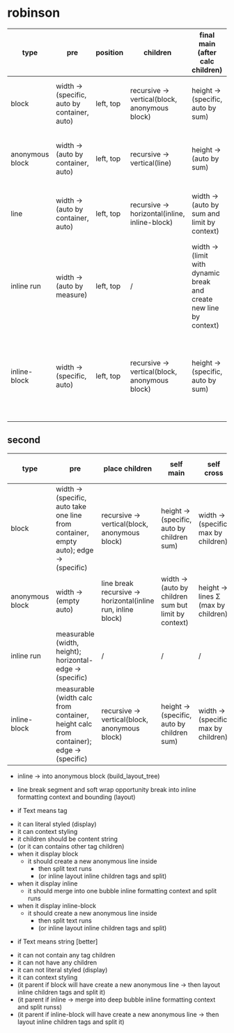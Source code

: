 # robinson

| type    | pre | position | children | final main (after calc children) | cross (after calc as child)
| -------- | ------- | ------- | ------- | ------- | ------- |
| block  | width -> (specific, auto by container, auto)    | left, top | recursive -> vertical(block, anonymous block) | height -> (specific, auto by sum) | width -> (auto cross fill by max) |
| anonymous block | width -> (auto by container, auto) | left, top | recursive -> vertical(line) | height -> (auto by sum) | width -> (auto cross fill by max) |
| line | width -> (auto by container, auto) | left, top | recursive -> horizontal(inline, inline-block) | width -> (auto by sum and limit by context) | height -> (auto cross fill by max) |
| inline run    | width -> (auto by measure) | left, top | / | width -> (limit with dynamic break and create new line by context) | top -> (auto cross fix) |
| inline-block    | width -> (specific, auto) | left, top | recursive -> vertical(block, anonymous block) | height -> (specific, auto by sum) | width -> (auto cross fill by max), top -> (auto cross fix) |

## second

| type           | pre                                                                 | place children                          | self main                              | self cross                    | fill children                             | fixing children #[cfg(not(margin-auto))]         |
|----------------|---------------------------------------------------------------------|-----------------------------------------|----------------------------------------|------------------------------|-------------------------------------------|---------------------------------------------------|
| block          | width -> (specific, auto take one line from container, empty auto); edge -> (specific) | recursive -> vertical(block, anonymous block) | height -> (specific, auto by children sum) | width -> (specific, max by children) | width -> block (empty auto -> fill one line) | left -> child-leading(block, anonymous block)      |
| anonymous block | width -> (empty auto)                                              | line break recursive -> horizontal(inline run, inline block)           | width -> (auto by children sum but limit by context) | height -> lines Σ (max by children) | /                                         | top -> child-baseline(inline run, inline-block)   |
| inline run     | measurable (width, height); horizontal-edge -> (specific)                                         | /                                       | /                                      | /                             | /                                         | /                                                 |
| inline-block   | measurable (width calc from container, height calc from container); edge -> (specific)  | recursive -> vertical(block, anonymous block) | height -> (specific, auto by children sum) | width -> (specific, max by children) | width -> block (empty auto -> fill one line) | left -> child-leading(block, anonymous block)      |

* inline -> into anonymous block (build_layout_tree)

* line break segment and soft wrap opportunity break into inline formatting context and bounding (layout)


* if Text means tag
- it can literal styled (display)
- it can context styling
- it children should be content string
- (or it can contains other tag children)
- when it display block
  - it should create a new anonymous line inside
    - then split text runs
    - (or inline layout inline children tags and split)
- when it display inline
  - it should merge into one bubble inline formatting context and split runs
- when it display inline-block
  - it should create a new anonymous line inside
    - then split text runs
    - (or inline layout inline children tags and split)


* if Text means string [better]
- it can not contain any tag children
- it can not have any children
- it can not literal styled (display)
- it can context styling
- (it parent if block will have create a new anonymous line -> then layout inline children tags and split it)
- (it parent if inline -> merge into deep bubble inline formatting context and split runss)
- (it parent if inline-block will have create a new anonymous line -> then layout inline children tags and split it)